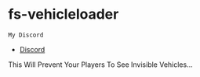 # fs-vehicleloader

```My Discord```
- [Discord](https://discord.gg/6kJ5ubDEWE)


This Will Prevent Your Players To See Invisible Vehicles...
